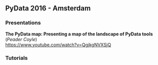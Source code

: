 ## PyData 2016 - Amsterdam

### Presentations


**The PyData map: Presenting a map of the landscape of PyData tools** (_Peader Coyle_)
<br/>https://www.youtube.com/watch?v=QgjkgNVXSjQ

### Tutorials

